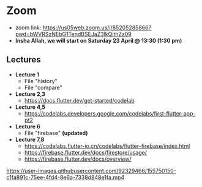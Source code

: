 # Zoom
- zoom link: https://us05web.zoom.us/j/85205285866?pwd=bWVRSzNEbG1TendBSEJaZ3lkQithZz09 
- **Insha Allah, we will start on Saturday 23 April @ 13:30 (1:30 pm)** 


## Lectures
- **Lecture 1** 
  - File "history"
  - File "compare"
- **Lecture 2,3** 
  - https://docs.flutter.dev/get-started/codelab
- **Lecture 4,5** 
  - https://codelabs.developers.google.com/codelabs/first-flutter-app-pt2
- **Lecture 6** 
  - File "firebase" **(updated)**
- **Lecture 7,8** 
  - https://codelabs.flutter-io.cn/codelabs/flutter-firebase/index.html
  - https://firebase.flutter.dev/docs/firestore/usage/ 
  - https://firebase.flutter.dev/docs/overview/

https://user-images.githubusercontent.com/92329466/155750150-c1fa891c-75ee-4fd4-8e6a-7338d848e1fa.mp4


